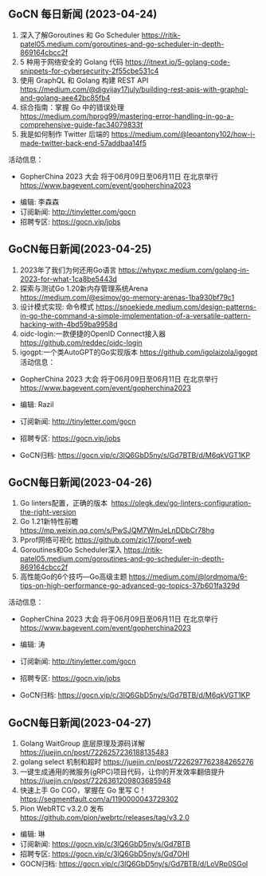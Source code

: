 
## GoCN 每日新闻 (2023-04-24)
1. 深入了解Goroutines 和 Go Scheduler https://ritik-patel05.medium.com/goroutines-and-go-scheduler-in-depth-869164cbcc2f
2. 5 种用于网络安全的 Golang 代码 https://itnext.io/5-golang-code-snippets-for-cybersecurity-2f55cbe531c4
3. 使用 GraphQL 和 Golang 构建 REST API https://medium.com/@digvijay17july/building-rest-apis-with-graphql-and-golang-aee42bc85fb4
4. 综合指南：掌握 Go 中的错误处理 https://medium.com/hprog99/mastering-error-handling-in-go-a-comprehensive-guide-fac34079833f 
5. 我是如何制作 Twitter 后端的 https://medium.com/@leoantony102/how-i-made-twitter-back-end-57addbaa14f5


活动信息：
* GopherChina 2023 大会 将于06月09日至06月11日 在北京举行 <https://www.bagevent.com/event/gopherchina2023>

- 编辑: 李森森
- 订阅新闻: http://tinyletter.com/gocn
- 招聘专区: https://gocn.vip/jobs


## GoCN每日新闻(2023-04-25)

1. 2023年了我们为何还用Go语言 https://whypxc.medium.com/golang-in-2023-for-what-1ca8be5443d
2. 探索与测试Go 1.20新内存管理系统Arena https://medium.com/@esimov/go-memory-arenas-1ba930bf79c1
3. 设计模式实现: 命令模式 https://snoekiede.medium.com/design-patterns-in-go-the-command-a-simple-implementation-of-a-versatile-pattern-hacking-with-4bd59ba9958d
4. oidc-login:一款便捷的OpenID Connect接入器 https://github.com/reddec/oidc-login
5. igogpt:一个类AutoGPT的Go实现版本 https://github.com/igolaizola/igogpt
活动信息：
* GopherChina 2023 大会 将于06月09日至06月11日 在北京举行 <https://www.bagevent.com/event/gopherchina2023>

* 编辑: Razil
* 订阅新闻: http://tinyletter.com/gocn
* 招聘专区: https://gocn.vip/jobs
* GoCN归档: https://gocn.vip/c/3lQ6GbD5ny/s/Gd7BTB/d/M6qkVGT1KP

## GoCN每日新闻(2023-04-26)

1. Go linters配置，正确的版本  https://olegk.dev/go-linters-configuration-the-right-version
2. Go 1.21新特性前瞻 https://mp.weixin.qq.com/s/PwSJQM7WmJeLnDDbCr78hg
3. Pprof网络可视化 https://github.com/zjc17/pprof-web
4. Goroutines和Go Scheduler深入 https://ritik-patel05.medium.com/goroutines-and-go-scheduler-in-depth-869164cbcc2f
5. 高性能Go的6个技巧—Go高级主题 https://medium.com/@lordmoma/6-tips-on-high-performance-go-advanced-go-topics-37b601fa329d

活动信息：
* GopherChina 2023 大会 将于06月09日至06月11日 在北京举行 <https://www.bagevent.com/event/gopherchina2023>

* 编辑: 涛
* 订阅新闻: http://tinyletter.com/gocn
* 招聘专区: https://gocn.vip/jobs
* GoCN归档: https://gocn.vip/c/3lQ6GbD5ny/s/Gd7BTB/d/M6qkVGT1KP

## GoCN每日新闻(2023-04-27)

1. Golang WaitGroup 底层原理及源码详解 https://juejin.cn/post/7226257236188135483
2. golang select 机制和超时 https://juejin.cn/post/7226297762384265276
3. 一键生成通用的微服务(gRPC)项目代码，让你的开发效率翻倍提升 https://juejin.cn/post/7226361209803685948
4. 快速上手 Go CGO，掌握在 Go 里写 C！ https://segmentfault.com/a/1190000043729302
5. Pion WebRTC v3.2.0 发布 https://github.com/pion/webrtc/releases/tag/v3.2.0

- 编辑: 琳
- 订阅新闻: https://gocn.vip/c/3lQ6GbD5ny/s/Gd7BTB
- 招聘专区: https://gocn.vip/c/3lQ6GbD5ny/s/Gd7OHl
- GOCN归档: https://gocn.vip/c/3lQ6GbD5ny/s/Gd7BTB/d/LoVRp0SGol
